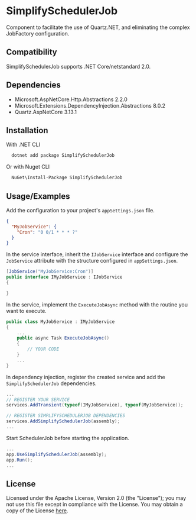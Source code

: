 
# SimplifySchedulerJob

Component to facilitate the use of Quartz.NET, and eliminating the complex JobFactory configuration.


## Compatibility

SimplifySchedulerJob supports .NET Core/netstandard 2.0.
## Dependencies

* Microsoft.AspNetCore.Http.Abstractions 2.2.0
* Microsoft.Extensions.DependencyInjection.Abstractions 8.0.2
* Quartz.AspNetCore 3.13.1
## Installation

With .NET CLI

```bash
  dotnet add package SimplifySchedulerJob
```

Or with Nuget CLI

```bash
  NuGet\Install-Package SimplifySchedulerJob
```
    
## Usage/Examples

Add the configuration to your project's `appSettings.json` file.
```json
{
  "MyJobService": {
    "Cron": "0 0/1 * * * ?"
  }
}
```
In the service interface, inherit the `IJobService` interface and configure the `JobService` attribute with the structure configured in `appSettings.json`.
```csharp
[JobService("MyJobService:Cron")]
public interface IMyJobService : IJobService
{

}
```
In the service, implement the `ExecuteJobAsync` method with the routine you want to execute.
```csharp
public class MyJobService : IMyJobService
{
    ...
    public async Task ExecuteJobAsync()
    {
        // YOUR CODE
    }
    ...
}
```
In dependency injection, register the created service and add the `SimplifySchedulerJob` dependencies.
```csharp
...
// REGISTER YOUR SERVICE
services.AddTransient(typeof(IMyJobService), typeof(MyJobService));

// REGISTER SIMPLIFYSCHEDULERJOB DEPENDENCIES
services.AddSimplifySchedulerJob(assembly);
...
```

Start SchedulerJob before starting the application.
```csharp
...
app.UseSimplifySchedulerJob(assembly);
app.Run();
...

```

## License

Licensed under the Apache License, Version 2.0 (the "License"); you may not use this file except in compliance with the License. You may obtain a copy of the License [here](https://choosealicense.com/licenses/mit/).


